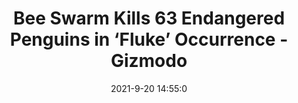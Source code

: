---
"title": "Bee Swarm Kills 63 Endangered Penguins in ‘Fluke’ Occurrence - Gizmodo"
"date": "2021-9-20 14:55:0"
"feed_name": "GOOGLENEWSDRILLING"
"feed_website": "https://news.google.com/search?q=drilling%2Bincident&hl=en-US&gl=US&ceid=US:en"
"feed_rss": "https://news.google.com/rss/search?q=drilling%2Bincident&hl=en-US&gl=US&ceid=US:en"
"link": "https://gizmodo.com/bee-swarm-kills-63-endangered-penguins-in-fluke-occur-1847707457"
"file": "_posts/2021-1-1-ca6568609663b71a41c8db287dddcf19e6ba9bd4.md"
"accident": "0"
"drilling": "0"
"dead": "0"
"injured": "0"
"where": "unknown site"
---